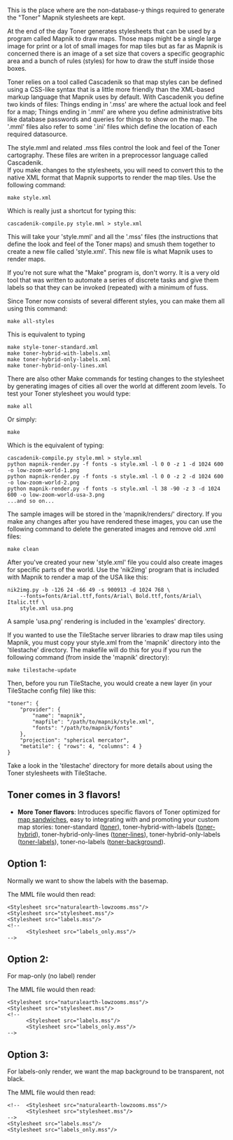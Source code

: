 This is the place where are the non-database-y things required to generate the
"Toner" Mapnik stylesheets are kept.

At the end of the day Toner generates stylesheets that can be used by a program
called Mapnik to draw maps. Those maps might be a single large image for print
or a lot of small images for map tiles but as far as Mapnik is concerned there
is an image of a set size that covers a specific geographic area and a bunch of
rules (styles) for how to draw the stuff inside those boxes.

Toner relies on a tool called Cascadenik so that map styles can be defined using
a CSS-like syntax that is a little more friendly than the XML-based markup
language that Mapnik uses by default. With Cascadenik you define two kinds of
files: Things ending in '.mss' are where the actual look and feel for a map;
Things ending in '.mml' are where you define administrative bits like database
passwords and queries for things to show on the map. The '.mml' files also refer to
some '.ini' files which define the location of each required datasource.

The style.mml and related .mss files control the look and feel of the Toner 
cartography. These files are writen in a preprocessor language called Cascadenik.  
If you make changes to the stylesheets, you will need to convert this to the native
XML format that Mapnik supports to render the map tiles. Use the following command:

	make style.xml

Which is really just a shortcut for typing this:

	cascadenik-compile.py style.mml > style.xml

This will take your 'style.mml' and all the '.mss' files (the instructions that
define the look and feel of the Toner maps) and smush them together to create a
new file called 'style.xml'. This new file is what Mapnik uses to render maps.

If you're not sure what the "Make" program is, don't worry. It is a very old
tool that was written to automate a series of discrete tasks and give them
labels so that they can be invoked (repeated) with a minimum of fuss.

Since Toner now consists of several different styles, you can make them all using this command:

	make all-styles
	
This is equivalent to typing

	make style-toner-standard.xml
	make toner-hybrid-with-labels.xml
	make toner-hybrid-only-labels.xml
	make toner-hybrid-only-lines.xml

There are also other Make commands for testing changes to the stylesheet by
generating images of cities all over the world at different zoom levels. To test
your Toner stylesheet you would type:

	make all
	
Or simply:
	
	make

Which is the equivalent of typing:

	cascadenik-compile.py style.mml > style.xml
	python mapnik-render.py -f fonts -s style.xml -l 0 0 -z 1 -d 1024 600 -o low-zoom-world-1.png
	python mapnik-render.py -f fonts -s style.xml -l 0 0 -z 2 -d 1024 600 -o low-zoom-world-2.png
	python mapnik-render.py -f fonts -s style.xml -l 38 -90 -z 3 -d 1024 600 -o low-zoom-world-usa-3.png
	...and so on...

The sample images will be stored in the 'mapnik/renders/' directory. If you make any changes after you have rendered these images, you can use the following command to delete the generated images and remove old .xml files:

	make clean

After you've created your new 'style.xml' file you could also create images for specific parts of the world. Use the 'nik2img' program that is included with Mapnik to render a map of the USA like this:

	nik2img.py -b -126 24 -66 49 -s 900913 -d 1024 768 \
		--fonts=fonts/Arial.ttf,fonts/Arial\ Bold.ttf,fonts/Arial\ Italic.ttf \
		style.xml usa.png

A sample 'usa.png' rendering is included in the 'examples' directory.

If you wanted to use the TileStache server libraries to draw map tiles using
Mapnik, you must copy your style.xml from the 'mapnik' directory into the 'tilestache' directory. The makefile will do this for you if you run the following command 
(from inside the 'mapnik' directory):

	make tilestache-update
	
Then, before you run TileStache, you would create a new layer (in your TileStache config file) like this:

	"toner": {
		"provider": {
			"name": "mapnik",
			"mapfile": "/path/to/mapnik/style.xml",
			"fonts": "/path/to/mapnik/fonts"
		},
		"projection": "spherical mercator",
		"metatile": { "rows": 4, "columns": 4 }
	}

Take a look in the 'tilestache' directory for more details about using the
Toner stylesheets with TileStache.

Toner comes in 3 flavors!
--

* **More Toner flavors**: Introduces specific flavors of Toner optimized for [map sandwiches](http://blogs.esri.com/esri/arcgis/2009/07/13/the-map-sandwich/), easy to integrating with and promoting your custom map stories: toner-standard ([toner](tilefarm.stamen.com/toner-2012)), toner-hybrid-with-labels ([toner-hybrid](tilefarm.stamen.com/toner-hybrid-with-labels)), toner-hybrid-only-lines ([toner-lines](tilefarm.stamen.com/toner-lines)), toner-hybrid-only-labels ([toner-labels](tilefarm.stamen.com/toner-labels)), toner-no-labels ([toner-background](tilefarm.stamen.com/toner-no-labels)).

Option 1:
---
Normally we want to show the labels with the basemap. 

The MML file would then read:
     
    <Stylesheet src="naturalearth-lowzooms.mss"/>
    <Stylesheet src="stylesheet.mss"/> 
    <Stylesheet src="labels.mss"/>
    <!-- 
          <Stylesheet src="labels_only.mss"/>  
    -->
     
Option 2: 
---
For map-only (no label) render
    
The MML file would then read:
     
    <Stylesheet src="naturalearth-lowzooms.mss"/>
    <Stylesheet src="stylesheet.mss"/> 
    <!-- 
          <Stylesheet src="labels.mss"/>
          <Stylesheet src="labels_only.mss"/>  
    -->
     
Option 3:
---
For labels-only render, we want the map background to be transparent, not black.

The MML file would then read:
         
    <!--  <Stylesheet src="naturalearth-lowzooms.mss"/>
          <Stylesheet src="stylesheet.mss"/> 
    -->
    <Stylesheet src="labels.mss"/>
    <Stylesheet src="labels_only.mss"/>
